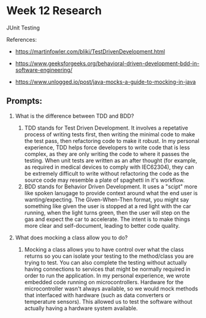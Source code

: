 # Week 12 Research
JUnit Testing

References:
* https://martinfowler.com/bliki/TestDrivenDevelopment.html

* https://www.geeksforgeeks.org/behavioral-driven-development-bdd-in-software-engineering/

* https://www.unlogged.io/post/java-mocks-a-guide-to-mocking-in-java


## Prompts:
1. What is the difference between TDD and BDD?
    1. TDD stands for Test Driven Development.  It involves a repetative process of writing tests first, then writing the minimal code to make the test pass, then refactoring code to make it robust.  In my personal experience, TDD helps force developers to write code that is less complex, as they are only writing the code to where it passes the testing.  When unit tests are written as an after thought (for example, as required in medical devices to comply with IEC62304), they can be extremely difficult to write without refactoring the code as the source code may resemble a plate of spaghetti in it's workflow.
    2. BDD stands for Behavior Driven Development.  It uses a "scipt" more like spoken lanugage to provide context around what the end user is wanting/expecting.  The Given-When-Then format, you might say something like given the user is stopped at a red light with the car running, when the light turns green, then the user will step on the gas and expect the car to accelerate.  The intent is to make things more clear and self-document, leading to better code quality.

2. What does mocking a class allow you to do?
    1. Mocking a class allows you to have control over what the class returns so you can isolate your testing to the method/class you are trying to test.  You can also complete the testing without actually having connections to services that might be normally required in order to run the application.  In my personal experience, we wrote embedded code running on microcontrollers.  Hardware for the microcontroller wasn't always available, so we would mock methods that interfaced with hardware (such as data converters or temperature sensors).  This allowed us to test the software without actually having a hardware system available.


